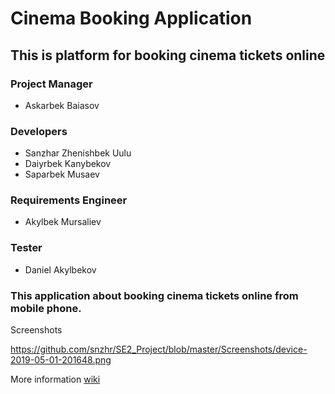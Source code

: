 
# Cinema Booking Application

## This is platform for booking cinema tickets online 


### Project Manager

* Askarbek Baiasov

### Developers

* Sanzhar Zhenishbek Uulu
* Daiyrbek Kanybekov
* Saparbek Musaev

### Requirements Engineer

* Akylbek Mursaliev

### Tester

* Daniel Akylbekov

### This application about booking cinema tickets online from mobile phone. 
Screenshots

https://github.com/snzhr/SE2_Project/blob/master/Screenshots/device-2019-05-01-201648.png

More information [wiki](https://github.com/snzhr/SE2_Project/wiki)
